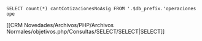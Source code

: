 `SELECT count(*) cantCotizacionesNoAsig FROM '.$db_prefix.'operaciones ope`

[[CRM Novedades/Archivos/PHP/Archivos Normales/objetivos.php/Consultas/SELECT/SELECT|SELECT]]